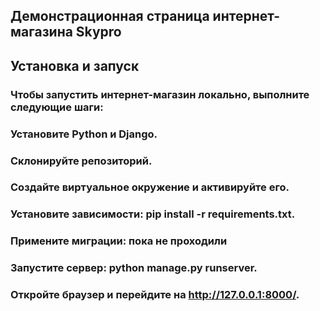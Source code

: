 ## Демонстрационная страница интернет-магазина Skypro

## Установка и запуск
### Чтобы запустить интернет-магазин локально, выполните следующие шаги:

### Установите Python и Django.
### Склонируйте репозиторий.
### Создайте виртуальное окружение и активируйте его.
### Установите зависимости: pip install -r requirements.txt.
### Примените миграции: пока не проходили
### Запустите сервер: python manage.py runserver.
### Откройте браузер и перейдите на http://127.0.0.1:8000/.